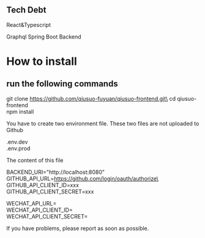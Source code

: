 ## Tech Debt
React&Typescript

Graphql
Spring Boot Backend

# How to install

## run the following commands

git clone https://github.com/qiusuo-fuyuan/qiusuo-frontend.git\
cd qiusuo-frontend\
npm install

You have to create two environment file. These two files are not uploaded to Github

.env.dev  
.env.prod 

The content of this file


BACKEND_URI="http://localhost:8080"\
GITHUB_API_URL=https://github.com/login/oauth/authorize\
GITHUB_API_CLIENT_ID=xxx\
GITHUB_API_CLIENT_SECRET=xxx

WECHAT_API_URL=\
WECHAT_API_CLIENT_ID=\
WECHAT_API_CLIENT_SECRET=

If you have problems, please report as soon as possible.